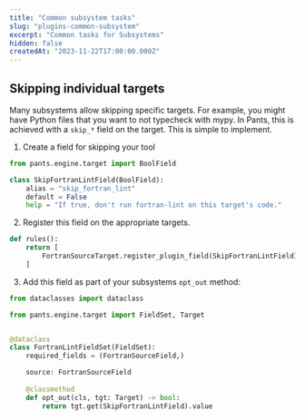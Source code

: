 ```yaml
---
title: "Common subsystem tasks"
slug: "plugins-common-subsystem"
excerpt: "Common tasks for Subsystems"
hidden: false
createdAt: "2023-11-22T17:00:00.000Z"
---
```

Skipping individual targets
---------------------------

Many subsystems allow skipping specific targets. For example, you might have Python files that you want to not typecheck with mypy. In Pants, this is achieved with a `skip_*` field on the target. This is simple to implement.

1. Create a field for skipping your tool

```python
from pants.engine.target import BoolField

class SkipFortranLintField(BoolField):
	alias = "skip_fortran_lint"
	default = False
	help = "If true, don't run fortran-lint on this target's code."
```

2. Register this field on the appropriate targets.

```python
def rules():
	return [
		FortranSourceTarget.register_plugin_field(SkipFortranLintField),
	]
```

3. Add this field as part of your subsystems `opt_out` method:

```python
from dataclasses import dataclass

from pants.engine.target import FieldSet, Target


@dataclass
class FortranLintFieldSet(FieldSet):
    required_fields = (FortranSourceField,)

    source: FortranSourceField
    
    @classmethod
    def opt_out(cls, tgt: Target) -> bool:
        return tgt.get(SkipFortranLintField).value
```